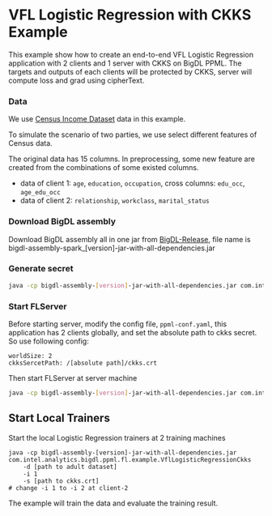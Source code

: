 # VFL Logistic Regression with CKKS Example

This example show how to create an end-to-end VFL Logistic Regression application with 2 clients and 1 server with CKKS on BigDL PPML.
The targets and outputs of each clients will be protected by CKKS, server will compute loss and grad using cipherText. 

### Data
We use [Census Income Dataset](https://archive.ics.uci.edu/ml/datasets/Census+Income) data in this example.

To simulate the scenario of two parties, we use select different features of Census data.

The original data has 15 columns. In preprocessing, some new feature are created from the combinations of some existed columns.

* data of client 1: `age`, `education`, `occupation`, cross columns: `edu_occ`, `age_edu_occ`
* data of client 2: `relationship`, `workclass`, `marital_status`

### Download BigDL assembly

Download BigDL assembly all in one jar from [BigDL-Release](https://bigdl.readthedocs.io/en/latest/doc/release.html), file name is bigdl-assembly-spark_[version]-jar-with-all-dependencies.jar

### Generate secret

```bash
java -cp bigdl-assembly-[version]-jar-with-all-dependencies.jar com.intel.analytics.bigdl.ppml.fl.GenerateCkksSecret ckks.crt
```

### Start FLServer
Before starting server, modify the config file, `ppml-conf.yaml`, this application has 2 clients globally, and set the absolute path to ckks secret. So use following config:
```
worldSize: 2
ckksSercetPath: /[absolute path]/ckks.crt
```
Then start FLServer at server machine
```bash
java -cp bigdl-assembly-[version]-jar-with-all-dependencies.jar com.intel.analytics.bigdl.ppml.fl.FLServer
```

## Start Local Trainers
Start the local Logistic Regression trainers at 2 training machines
```
java -cp bigdl-assembly-[version]-jar-with-all-dependencies.jar com.intel.analytics.bigdl.ppml.fl.example.VflLogisticRegressionCkks
    -d [path to adult dataset]
    -i 1
    -s [path to ckks.crt]
# change -i 1 to -i 2 at client-2
```

The example will train the data and evaluate the training result.
